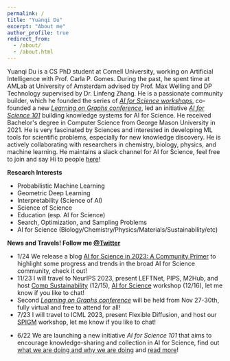 ```yaml
---
permalink: /
title: "Yuanqi Du"
excerpt: "About me"
author_profile: true
redirect_from: 
  - /about/
  - /about.html
---
```


Yuanqi Du is a CS PhD student at Cornell University, working on Artificial Intelligence with Prof. Carla P. Gomes. During the past, he spent time at AMLab at University of Amsterdam advised by Prof. Max Welling and DP Technology supervised by Dr. Linfeng Zhang. He is a passionate community builder, which he founded the series of [*AI for Science workshops*](https://ai4sciencecommunity.github.io/), co-founded a new [*Learning on Graphs conference*](https://logconference.github.io/), led an initiative [*AI for Science 101*](https://ai4science101.github.io/) building knowledge systems for AI for Science. He received Bachelor's degree in Computer Science from George Mason University in 2021. He is very fascinated by Sciences and interested in developing ML tools for scientific problems, especially for new knowledge discovery. He is actively collaborating with researchers in chemistry, biology, physics, and machine learning. He maintains a slack channel for AI for Science, feel free to join and say Hi to people [here](https://join.slack.com/t/aiforscience/shared_invite/zt-1bdof1jmf-YtIjkUVA5DquXguEiOXGPQ)!

**Research Interests**
  * Probabilistic Machine Learning
  * Geometric Deep Learning
  * Interpretability (Science of AI)
  * Science of Science
  * Education (esp. AI for Science)
  * Search, Optimization, and Sampling Problems
  * AI for Science (Biology/Chemistry/Physics/Materials/Sustainability/etc)
  
**News and Travels! Follow me [@Twitter](https://twitter.com/YuanqiD)**
<!-- * 2/24 We are organizing a one-day local meetup "Learning Meets Geometry, Graph and Network" in NYC, please sign up the [participation form](), [schedule]()! -->
<!-- * 2/24 We are organizing an AI for Science Seminar (livestreaming, free-to-attend for all and physically at Cornell)! [Calendar](), [Zoom link](), [Recordings]() -->
* 1/24 We release a blog [AI for Science in 2023: A Community Primer](https://medium.com/@AI_for_Science/ai-for-science-in-2023-a-community-primer-d2c2db37e9a7) to highlight some progress and trends in the broad AI for Science community, check it out!
* 11/23 I will travel to NeurIPS 2023, present LEFTNet, PIPS, M2Hub, and host [Comp Sustainability](https://www.compsust.net/compsust-2023/) (12/15), [AI for Science]((https://ai4sciencecommunity.github.io/neurips23.html)) workshop (12/16), let me know if you like to chat!
* Second [*Learning on Graphs conference*](https://logconference.github.io/) will be held from Nov 27-30th, fully virtual and free to attend for all!
* 7/23 I will travel to ICML 2023, present Flexible Diffusion, and host our [SPIGM](https://spigmworkshop.github.io/) workshop, let me know if you like to chat!
<!-- * 7/23 We are going to host the [AI for Science: From Thoery to Practice](https://ai4sciencecommunity.github.io/neurips23.html) workshop again and a new [Computational Sustainability](https://www.compsust.net/compsust-2023/) workshop at NeurIPS 2023, stay tuned for more details! -->
<!-- * 4/23 Following the recent progress of probabilistic inference and generative modeling at Hawaii this summer [@SPIGM ICML 2023](https://spigmworkshop.github.io/)! -->
<!-- * 7/22 [AI for Science: Progress and Promises](https://ai4sciencecommunity.github.io/) will be held again **in-person** with NeurIPS 2022! Looking forward to your excellent submissions!  -->
* 6/22 We are launching a new initiative *AI for Science 101* that aims to encourage knowledge-sharing and collection in AI for Science, find out [what we are doing and why we are doing](https://t.co/VAL6kuSqyY) and [read more](https://ai4science101.deepmodeling.com/en/latest/index.html)!  
<!-- * 3/22 The sceond [*AI for Science* workshop](http://www.ai4science.net/icml22/) will be hosted together with ICML 2022 (hybrid), stay tuned for more information! -->
<!-- * 3/22 We have recenlty been working on a new initiative, [*Learning on Graphs conference*](https://logconference.github.io/) along with a stellar list of advisory board members where we aim to advance graph machine learning as a community and emphasize on the review quality! Any thoughts are welcome! -->

